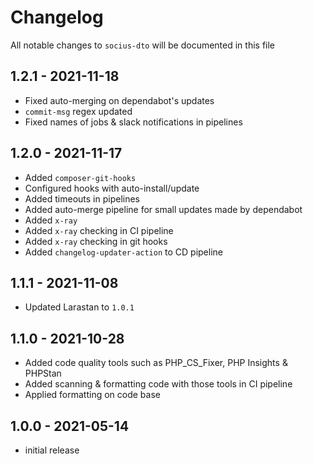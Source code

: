 # Changelog

All notable changes to `socius-dto` will be documented in this file

## 1.2.1 - 2021-11-18

- Fixed auto-merging on dependabot's updates
- `commit-msg` regex updated
- Fixed names of jobs & slack notifications in pipelines

## 1.2.0 - 2021-11-17

- Added `composer-git-hooks`
- Configured hooks with auto-install/update
- Added timeouts in pipelines
- Added  auto-merge pipeline for small updates made by dependabot
- Added `x-ray`
- Added `x-ray` checking in CI pipeline
- Added `x-ray` checking in git hooks
- Added `changelog-updater-action` to CD pipeline

## 1.1.1 - 2021-11-08

- Updated Larastan to `1.0.1`

## 1.1.0 - 2021-10-28

- Added code quality tools such as PHP_CS_Fixer, PHP Insights & PHPStan
- Added scanning & formatting code with those tools in CI pipeline
- Applied formatting on code base

## 1.0.0 - 2021-05-14

- initial release
